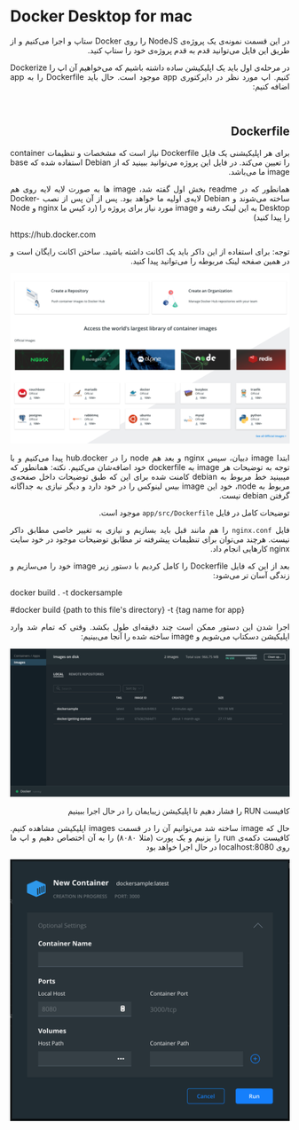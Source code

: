 # Docker Desktop for mac

<div dir = 'rtl' style='text-align:justify'>

در این قسمت نمونه‌ی یک پروژه‌ی NodeJS را روی Docker ستاپ و اجرا می‌کنیم و از طریق این فایل می‌توانید قدم به قدم پروژه‌ی خود را ستاپ کنید.

در مرحله‌ی اول باید یک اپلیکیشن ساده داشته باشیم که می‌خواهیم آن اپ را Dockerize کنیم.
اپ مورد نظر در دایرکتوری app موجود است.
حال باید Dockerfile را به app اضافه کنیم:

<br/>

## Dockerfile

برای هر اپلیکیشنی یک فایل Dockerfile نیاز است که مشخصات و تنظیمات container را تعیین می‌کند.
در فایل این پروژه می‌توانید ببینید که از Debian استفاده شده که base image ما می‌باشد.

همانطور که در readme بخش اول گفته شد، image ها به صورت لایه لایه روی هم ساخته می‌شوند و Debian لایه‌ی اولیه ما خواهد بود.
پس از آن پس از نصب Docker-Desktop به این لینک رفته و image مورد نیاز برای پروژه را (رد کیس ما nginx و Node را پیدا کنید)

<div dir="ltr">
  <a>
    https://hub.docker.com
  </a>
</div>

توجه: برای استفاده از این داکر باید یک اکانت داشته باشید. ساختن اکانت رایگان است و در همین صفحه لینک مربوطه را می‌توانید پیدا کنید.

![hub.docker.com](readme_images/1.png)

ابتدا image دبیان، سپس nginx و بعد هم node را در hub.docker پیدا می‌کنیم و با توجه به توضیحات هر image به dockerfile خود اضافه‌شان می‌کنیم.
نکته: همانطور که میبینید خط مربوط به debian کامنت شده برای این که طبق توضیحات داخل صفحه‌ی مربوط به node، خود این image بیس لینوکس را در خود دارد و دیگر نیازی به جداگانه گرفتن debian نیست.

توضیحات کامل در فایل `app/src/Dockerfile` موجود است.

فایل `nginx.conf` را هم مانند قبل باید بسازیم و نیازی به تغییر خاصی مطابق داکر نیست. هرچند می‌توان برای تنظیمات پیشرفته تر مطابق توضیحات موجود در خود سایت nginx کارهایی انجام داد.

بعد از این که فایل Dockerfile را کامل کردیم با دستور زیر image خود را می‌سازیم و زندگی آسان تر می‌شود:

<div dir="ltr">
  
  docker build . -t dockersample
  
  #docker build {path to this file's directory} -t {tag name for app} 
  
</div>

اجرا شدن این دستور ممکن است چند دقیقه‌ای طول بکشد. وقتی که تمام شد وارد اپلیکیشن دسکتاپ می‌شویم و image ساخته شده را آنجا می‌بینیم:


![docker-image](readme_images/2.png)


کافیست RUN را فشار دهیم تا اپلیکیشن زیبایمان را در حال اجرا ببینیم

حال که image ساخته شد می‌توانیم آن را در قسمت images اپلیکیشن مشاهده کنیم. کافیست دکمه‌ی run را بزنیم و یک پورت (مثلا ۸۰۸۰) را به آن اختصاص دهیم و اپ ما روی localhost:8080 در حال اجرا خواهد بود

![running the image](readme_images/3.png)

</div>
